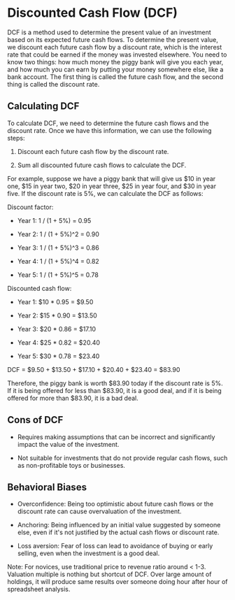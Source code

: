 # Discounted Cash Flow (DCF)

DCF is a method used to determine the present value of an investment based on its expected future cash flows. To determine the present value, we discount each future cash flow by a discount rate, which is the interest rate that could be earned if the money was invested elsewhere. You need to know two things: how much money the piggy bank will give you each year, and how much you can earn by putting your money somewhere else, like a bank account. The first thing is called the future cash flow, and the second thing is called the discount rate.

## Calculating DCF

To calculate DCF, we need to determine the future cash flows and the discount rate. Once we have this information, we can use the following steps:

1. Discount each future cash flow by the discount rate.

2. Sum all discounted future cash flows to calculate the DCF.

For example, suppose we have a piggy bank that will give us $10 in year one, $15 in year two, $20 in year three, $25 in year four, and $30 in year five. If the discount rate is 5%, we can calculate the DCF as follows:

Discount factor:

- Year 1: 1 / (1 + 5%) = 0.95

- Year 2: 1 / (1 + 5%)^2 = 0.90

- Year 3: 1 / (1 + 5%)^3 = 0.86

- Year 4: 1 / (1 + 5%)^4 = 0.82

- Year 5: 1 / (1 + 5%)^5 = 0.78

Discounted cash flow:

- Year 1: $10 * 0.95 = $9.50

- Year 2: $15 * 0.90 = $13.50

- Year 3: $20 * 0.86 = $17.10

- Year 4: $25 * 0.82 = $20.40

- Year 5: $30 * 0.78 = $23.40

DCF = $9.50 + $13.50 + $17.10 + $20.40 + $23.40 = $83.90

Therefore, the piggy bank is worth $83.90 today if the discount rate is 5%. If it is being offered for less than $83.90, it is a good deal, and if it is being offered for more than $83.90, it is a bad deal.

## Cons of DCF

- Requires making assumptions that can be incorrect and significantly impact the value of the investment.

- Not suitable for investments that do not provide regular cash flows, such as non-profitable toys or businesses.

## Behavioral Biases

- Overconfidence: Being too optimistic about future cash flows or the discount rate can cause overvaluation of the investment.

- Anchoring: Being influenced by an initial value suggested by someone else, even if it's not justified by the actual cash flows or discount rate.

- Loss aversion: Fear of loss can lead to avoidance of buying or early selling, even when the investment is a good deal.

Note: For novices, use traditional price to revenue ratio around < 1-3. Valuation multiple is nothing but shortcut of DCF. Over large amount of holdings, it will produce same results over someone doing hour after hour of spreadsheet analysis.

